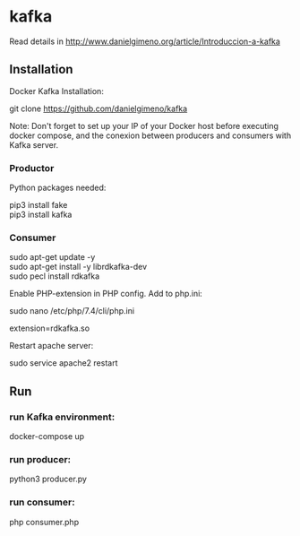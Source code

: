 # kafka

Read details in http://www.danielgimeno.org/article/Introduccion-a-kafka

## Installation

Docker Kafka Installation:  

git clone https://github.com/danielgimeno/kafka


Note: Don't forget to set up your IP of your Docker host before executing docker compose, and the conexion between producers and consumers with Kafka server.  


### Productor
Python packages needed:  

pip3 install fake  
pip3 install kafka


### Consumer  
sudo apt-get update -y  
sudo apt-get install -y librdkafka-dev  
sudo pecl install rdkafka  

Enable PHP-extension in PHP config. Add to php.ini:

sudo nano /etc/php/7.4/cli/php.ini  

extension=rdkafka.so  

Restart apache server:  

sudo service apache2 restart  

## Run  

### run Kafka environment:  

docker-compose up

### run producer:  

python3 producer.py  

### run consumer:   

php consumer.php  


